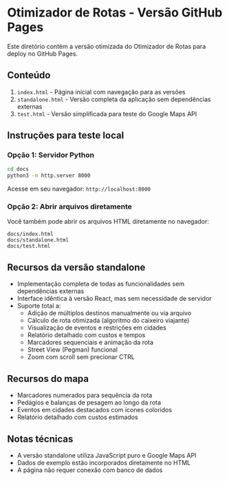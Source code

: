 # Otimizador de Rotas - Versão GitHub Pages

Este diretório contém a versão otimizada do Otimizador de Rotas para deploy no GitHub Pages.

## Conteúdo

1. `index.html` - Página inicial com navegação para as versões
2. `standalone.html` - Versão completa da aplicação sem dependências externas
3. `test.html` - Versão simplificada para teste do Google Maps API

## Instruções para teste local

### Opção 1: Servidor Python

```bash
cd docs
python3 -m http.server 8000
```

Acesse em seu navegador: `http://localhost:8000`

### Opção 2: Abrir arquivos diretamente

Você também pode abrir os arquivos HTML diretamente no navegador:

```
docs/index.html
docs/standalone.html
docs/test.html
```

## Recursos da versão standalone

- Implementação completa de todas as funcionalidades sem dependências externas
- Interface idêntica à versão React, mas sem necessidade de servidor
- Suporte total a:
  - Adição de múltiplos destinos manualmente ou via arquivo
  - Cálculo de rota otimizada (algoritmo do caixeiro viajante)
  - Visualização de eventos e restrições em cidades
  - Relatório detalhado com custos e tempos
  - Marcadores sequenciais e animação da rota
  - Street View (Pegman) funcional
  - Zoom com scroll sem precionar CTRL

## Recursos do mapa

- Marcadores numerados para sequência da rota
- Pedágios e balanças de pesagem ao longo da rota
- Eventos em cidades destacados com ícones coloridos
- Relatório detalhado com custos estimados

## Notas técnicas

- A versão standalone utiliza JavaScript puro e Google Maps API
- Dados de exemplo estão incorporados diretamente no HTML
- A página não requer conexão com banco de dados